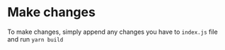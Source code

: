 # Make changes

To make changes, simply append any changes you have to `index.js` file and run `yarn build`
